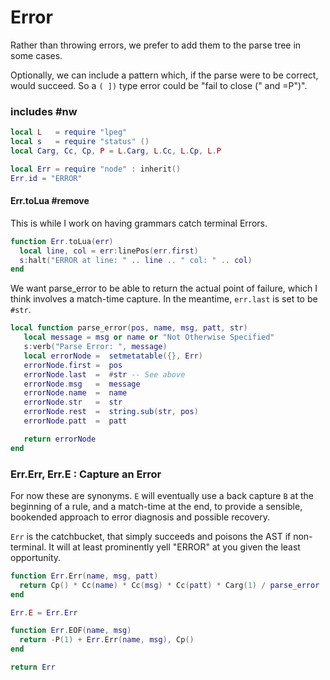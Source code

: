 # Error



Rather than throwing errors, we prefer to add them to the parse tree in some
cases.


Optionally, we can include a pattern which, if the parse were to be correct,
would succeed. So a ``( ])`` type error could be "fail to close (" and =P")".

### includes #nw

```lua
local L   = require "lpeg"
local s   = require "status" ()
local Carg, Cc, Cp, P = L.Carg, L.Cc, L.Cp, L.P
```
```lua
local Err = require "node" : inherit()
Err.id = "ERROR"

```
#### Err.toLua #remove

This is while I work on having grammars catch terminal Errors.

```lua
function Err.toLua(err)
  local line, col = err:linePos(err.first)
  s:halt("ERROR at line: " .. line .. " col: " .. col)
end
```

We want parse_error to be able to return the actual point of failure,
which I think involves a match-time capture. In the meantime,
``err.last`` is set to be ``#str``.

```lua
local function parse_error(pos, name, msg, patt, str)
   local message = msg or name or "Not Otherwise Specified"
   s:verb("Parse Error: ", message)
   local errorNode =  setmetatable({}, Err)
   errorNode.first =  pos
   errorNode.last  =  #str -- See above
   errorNode.msg   =  message
   errorNode.name  =  name
   errorNode.str   =  str
   errorNode.rest  =  string.sub(str, pos)
   errorNode.patt  =  patt

   return errorNode
end

```
### Err.Err, Err.E : Capture an Error

For now these are synonyms. ``E`` will eventually use a back capture ``B`` at 
the beginning of a rule, and a match-time at the end, to provide a 
sensible, bookended approach to error diagnosis and possible recovery. 


``Err`` is the catchbucket, that simply succeeds and poisons the AST if 
non-terminal. It will at least prominently yell "ERROR" at you given 
the least opportunity. 

```lua
function Err.Err(name, msg, patt)
  return Cp() * Cc(name) * Cc(msg) * Cc(patt) * Carg(1) / parse_error
end

Err.E = Err.Err

function Err.EOF(name, msg)
  return -P(1) + Err.Err(name, msg), Cp()
end

return Err
```
